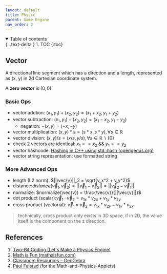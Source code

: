 ```yaml
---
layout: default
title: Physic
parent: Game Engine
nav_order: 2
---
```

<details open markdown="block">
  <summary>
    Table of contents
  </summary>
  {: .text-delta }
1. TOC
{:toc}
</details>

## Vector

A directional line segment which has a direction and a length, represented as (x, y) in 2d Cartesian coordinate system.

A **zero vector** is $(0, 0)$.

### Basic Ops

* vector addtion: $( x_1, y_1 ) + ( x_2, y_2 ) = ( x_1 + x_2, y_1 + y_2 )$
* vector subtraction: $( x_1, y_1 ) - ( x_2, y_2 ) = ( x_1 - x_2, y_1 - y_2 )$
  * negation: $-(x, y) = (-x, -y)$
* vector multiplication: $(x, y) * s = (s*x, s*y), \forall s \in \mathbb{R}$
* vector division: $(x, y) / s = (x/s, y/s), \forall s \in \mathbb{R} \backslash \{0\}$
* check 2 vectors are identical: $x_1 == x_2$ && $y_1 == y_2$
* vector hashcode: [Hashing in C++ using std::hash (opengenus.org)](https://iq.opengenus.org/std-hash-cpp/)
* vector string representation: use formatted string

### More Advanced Ops

* length (L2 norm): $||\vec{v}||_2 = \sqrt{v_x^2 + v_y^2}$
* distance:$distance(\vec{v}_1, \vec{v}_2) = ||\vec{v}_1 - \vec{v}_2|| = ||\vec{v}_2 - \vec{v}_1||$
* normalize: $normalize(\vec{v}) = \frac{\vec{v}}{||\vec{v}||}$
* dot product (scalar):$\vec{v}_1 \cdot \vec{v}_2 = v_{1x} * v_{2x} + v_{1y} * v_{2y}$
* cross product (vectorial): $\vec{v}_1 \times \vec{v}_2 = v_{1x} * v_{2y} - v_{1y} * v_{2x}$

> technically, cross product only exists in 3D space, if in 2D, the value itself is the component on the z direction.

## References

1. [Two-Bit Coding (Let's Make a Physics Engine)](https://youtube.com/playlist?list=PLSlpr6o9vURwq3oxVZSimY8iC-cdd3kIs)
2. [Math is Fun (mathsisfun.com)](https://www.mathsisfun.com/)
3. [Classroom Resources – GeoGebra](https://www.geogebra.org/materials)
4. [Paul Falstad](https://falstad.com/) (for the Math-and-Physics-Applets)
